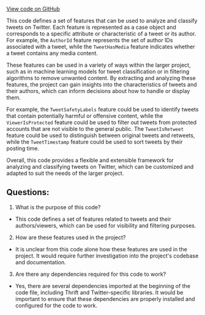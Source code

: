 [View code on GitHub](https://github.com/misbahsy/the-algorithm/visibilitylib/src/main/scala/com/twitter/visibility/features/Features.scala)

This code defines a set of features that can be used to analyze and classify tweets on Twitter. Each feature is represented as a case object and corresponds to a specific attribute or characteristic of a tweet or its author. For example, the `AuthorId` feature represents the set of author IDs associated with a tweet, while the `TweetHasMedia` feature indicates whether a tweet contains any media content.

These features can be used in a variety of ways within the larger project, such as in machine learning models for tweet classification or in filtering algorithms to remove unwanted content. By extracting and analyzing these features, the project can gain insights into the characteristics of tweets and their authors, which can inform decisions about how to handle or display them.

For example, the `TweetSafetyLabels` feature could be used to identify tweets that contain potentially harmful or offensive content, while the `ViewerIsProtected` feature could be used to filter out tweets from protected accounts that are not visible to the general public. The `TweetIsRetweet` feature could be used to distinguish between original tweets and retweets, while the `TweetTimestamp` feature could be used to sort tweets by their posting time.

Overall, this code provides a flexible and extensible framework for analyzing and classifying tweets on Twitter, which can be customized and adapted to suit the needs of the larger project.
## Questions: 
 1. What is the purpose of this code?
- This code defines a set of features related to tweets and their authors/viewers, which can be used for visibility and filtering purposes.

2. How are these features used in the project?
- It is unclear from this code alone how these features are used in the project. It would require further investigation into the project's codebase and documentation.

3. Are there any dependencies required for this code to work?
- Yes, there are several dependencies imported at the beginning of the code file, including Thrift and Twitter-specific libraries. It would be important to ensure that these dependencies are properly installed and configured for the code to work.
